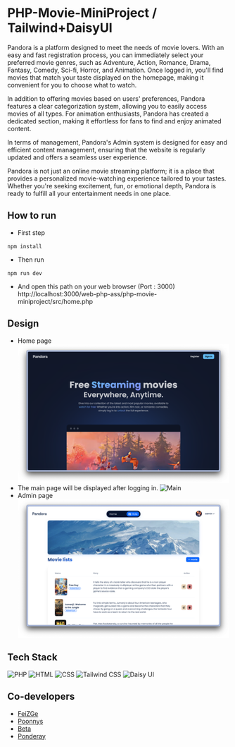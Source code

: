 # PHP-Movie-MiniProject / Tailwind+DaisyUI

Pandora is a platform designed to meet the needs of movie lovers. With an easy and fast registration process, you can immediately select your preferred movie genres, such as Adventure, Action, Romance, Drama, Fantasy, Comedy, Sci-fi, Horror, and Animation. Once logged in, you'll find movies that match your taste displayed on the homepage, making it convenient for you to choose what to watch.

In addition to offering movies based on users' preferences, Pandora features a clear categorization system, allowing you to easily access movies of all types. For animation enthusiasts, Pandora has created a dedicated section, making it effortless for fans to find and enjoy animated content.

In terms of management, Pandora's Admin system is designed for easy and efficient content management, ensuring that the website is regularly updated and offers a seamless user experience.

Pandora is not just an online movie streaming platform; it is a place that provides a personalized movie-watching experience tailored to your tastes. Whether you're seeking excitement, fun, or emotional depth, Pandora is ready to fulfill all your entertainment needs in one place.

## How to run
- First step
```
npm install
```
- Then run
```
npm run dev
```
- And open this path on your web browser (Port : 3000)<br/>
http://localhost:3000/web-php-ass/php-movie-miniproject/src/home.php

## Design
- Home page
![Home](src/assets/Home.png)
- The main page will be displayed after logging in.
![Main](src/assets/Main.png)
- Admin page
![Admin](src/assets/Admin.png)

## Tech Stack
![PHP](https://img.shields.io/badge/php-%23777BB4?style=for-the-badge&logo=php&logoColor=white)
![HTML](https://img.shields.io/badge/html-%23E34F26?style=for-the-badge&logo=html5&logoColor=white)
![CSS](https://img.shields.io/badge/css-%23663399?style=for-the-badge&logo=css&logoColor=white)
![Tailwind CSS](https://img.shields.io/badge/tailwindcss-%2306B6D4?style=for-the-badge&logo=tailwindcss&logoColor=white)
![Daisy UI](https://img.shields.io/badge/daisy_ui-%231AD1A5?style=for-the-badge&logo=daisyui&logoColor=white)

## Co-developers
- [FeiZGe](https://github.com/FeiZGe)
- [Poonnys](https://github.com/Poonnys)
- [Beta](https://github.com/Nitipon556677)
- [Ponderay](https://github.com/Ponderay)
